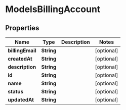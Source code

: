 

# ModelsBillingAccount


## Properties

| Name | Type | Description | Notes |
|------------ | ------------- | ------------- | -------------|
|**billingEmail** | **String** |  |  [optional] |
|**createdAt** | **String** |  |  [optional] |
|**description** | **String** |  |  [optional] |
|**id** | **String** |  |  [optional] |
|**name** | **String** |  |  [optional] |
|**status** | **String** |  |  [optional] |
|**updatedAt** | **String** |  |  [optional] |



